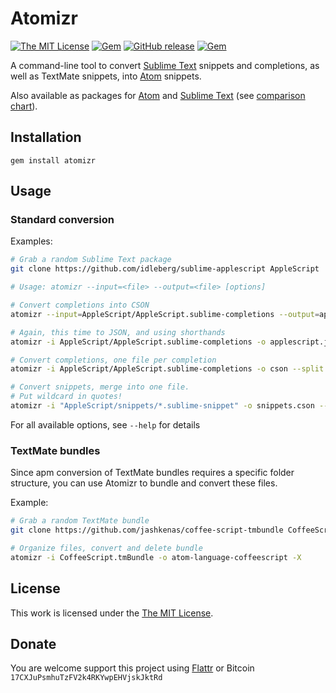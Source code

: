 # Atomizr

[![The MIT License](https://img.shields.io/badge/license-MIT-orange.svg?style=flat-square)](http://opensource.org/licenses/MIT)
[![Gem](https://img.shields.io/gem/v/atomizr.svg?style=flat-square)](https://rubygems.org/gems/atomizr)
[![GitHub release](https://img.shields.io/github/release/idleberg/ruby-atomizr.svg?style=flat-square)](https://github.com/idleberg/atomizr.rb/releases)
[![Gem](https://img.shields.io/gem/dt/atomizr.svg?style=flat-square)](https://rubygems.org/gems/atomizr)

A command-line tool to convert [Sublime Text](http://www.sublimetext.com/) snippets and completions, as well as TextMate snippets, into [Atom](http://atom.io) snippets.

Also available as packages for [Atom](https://github.com/idleberg/atom-atomizr) and [Sublime Text](https://github.com/idleberg/sublime-atomizr) (see [comparison chart](https://gist.github.com/idleberg/db6833ee026d2cd7c043bba36733b701)).

## Installation

`gem install atomizr`

## Usage

### Standard conversion

Examples:

```bash
# Grab a random Sublime Text package
git clone https://github.com/idleberg/sublime-applescript AppleScript

# Usage: atomizr --input=<file> --output=<file> [options]

# Convert completions into CSON
atomizr --input=AppleScript/AppleScript.sublime-completions --output=applescript.cson

# Again, this time to JSON, and using shorthands
atomizr -i AppleScript/AppleScript.sublime-completions -o applescript.json

# Convert completions, one file per completion
atomizr -i AppleScript/AppleScript.sublime-completions -o cson --split

# Convert snippets, merge into one file.
# Put wildcard in quotes!
atomizr -i "AppleScript/snippets/*.sublime-snippet" -o snippets.cson --merge
```

For all available options, see `--help` for details

### TextMate bundles

Since apm conversion of TextMate bundles requires a specific folder structure, you can use Atomizr to bundle and convert these files.

Example:

```bash
# Grab a random TextMate bundle
git clone https://github.com/jashkenas/coffee-script-tmbundle CoffeeScript.tmBundle

# Organize files, convert and delete bundle
atomizr -i CoffeeScript.tmBundle -o atom-language-coffeescript -X
```

## License

This work is licensed under the [The MIT License](LICENSE.md).

## Donate

You are welcome support this project using [Flattr](https://flattr.com/submit/auto?user_id=idleberg&url=https://github.com/idleberg/atomizr.rb) or Bitcoin `17CXJuPsmhuTzFV2k4RKYwpEHVjskJktRd`
